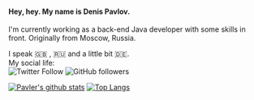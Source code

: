 #### Hey, hey. My name is Denis Pavlov.
I'm currently working as a back-end Java developer with some skills in front. Originally from Moscow, Russia.  
<!--Stack:
- [x] Java 
- [x] Spring Framework
- [x] Hibernate
- [x] Swagger
- [x] MySQL/PostgreSQL/MongoDB
- [x] Vaadin
- [x] Javascript/React/Redux
- [x] Bootstrap/Tailwind
- [x] Node/Express
-->
I speak :uk: , :ru: and a little bit :de:.  
My social life:  
![Twitter Follow](https://img.shields.io/twitter/follow/epicoder?style=social)
![GitHub followers](https://img.shields.io/github/followers/pavler495?style=social)

<!--
**pavler495/pavler495** is a ✨ _special_ ✨ repository because its `README.md` (this file) appears on your GitHub profile.
-->

[![Pavler's github stats](https://github-readme-stats.vercel.app/api?username=pavler495&show_icons=true&hide=stars,issues,contribs&hide_border=true)](https://github.com/pavler495/github-readme-stats) [![Top Langs](https://github-readme-stats.vercel.app/api/top-langs/?username=pavler495&layout=compact&hide_border=true)](https://github.com/pavler495/github-readme-stats)
